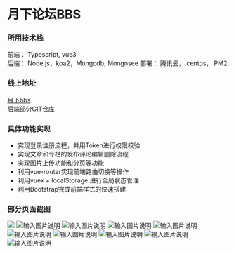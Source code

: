 # 月下论坛BBS

### 所用技术栈  
前端： Typescript, vue3  
后端： Node.js，koa2，Mongodb, Mongosee 
部署： 腾讯云， centos， PM2

### 线上地址  
[月下bbs](http://kasnars.club/)  
[后端部分GIT仓库](https://gitee.com/kasnars/nodekoa2)  

### 具体功能实现  
- 实现登录注册流程，并用Token进行权限校验  
- 实现文章和专栏的发布评论编辑删除流程  
- 实现图片上传功能和分页等功能  
- 利用vue-router实现前端路由切换等操作  
- 利用vuex + localStorage 进行全局状态管理  
- 利用Bootstrap完成前端样式的快速搭建  

### 部分页面截图  
![](https://images.gitee.com/uploads/images/2021/0929/125335_cca2f65e_7706788.png)
![输入图片说明](https://images.gitee.com/uploads/images/2021/0929/130046_105e741c_7706788.png "屏幕截图.png")
![输入图片说明](https://images.gitee.com/uploads/images/2021/0929/130124_028d7a1c_7706788.png "屏幕截图.png")
![输入图片说明](https://images.gitee.com/uploads/images/2021/0929/130143_e4b80db0_7706788.png "屏幕截图.png")
![输入图片说明](https://images.gitee.com/uploads/images/2021/0929/130157_4a6a6f50_7706788.png "屏幕截图.png")
![输入图片说明](https://images.gitee.com/uploads/images/2021/0929/130222_95b76492_7706788.png "屏幕截图.png")
![输入图片说明](https://images.gitee.com/uploads/images/2021/0929/130241_1a161a9c_7706788.png "屏幕截图.png")
![输入图片说明](https://images.gitee.com/uploads/images/2021/0929/130305_dc734463_7706788.png "屏幕截图.png")
![输入图片说明](https://images.gitee.com/uploads/images/2021/0929/130321_259415ee_7706788.png "屏幕截图.png")
![输入图片说明](https://images.gitee.com/uploads/images/2021/0929/130405_425d11ca_7706788.png "屏幕截图.png")